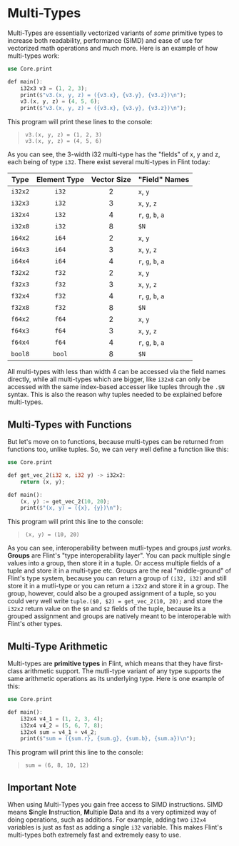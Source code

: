 # Multi-Types

Multi-Types are essentially vectorized variants of _some_ primitive types to increase both readability, performance (SIMD) and ease of use for vectorized math operations and much more. Here is an example of how multi-types work:

```rs
use Core.print

def main():
    i32x3 v3 = (1, 2, 3);
    print($"v3.(x, y, z) = ({v3.x}, {v3.y}, {v3.z})\n");
    v3.(x, y, z) = (4, 5, 6);
    print($"v3.(x, y, z) = ({v3.x}, {v3.y}, {v3.z})\n");
```

This program will print these lines to the console:

> ```
> v3.(x, y, z) = (1, 2, 3)
> v3.(x, y, z) = (4, 5, 6)
> ```

As you can see, the 3-width i32 multi-type has the "fields" of x, y and z, each being of type `i32`. There exist several multi-types in Flint today:

|  Type   | Element Type | Vector Size | "Field" Names      |
| :-----: | :----------: | :---------: | :----------------- |
| `i32x2` |    `i32`     |      2      | `x`, `y`           |
| `i32x3` |    `i32`     |      3      | `x`, `y`, `z`      |
| `i32x4` |    `i32`     |      4      | `r`, `g`, `b`, `a` |
| `i32x8` |    `i32`     |      8      | `$N`               |
| `i64x2` |    `i64`     |      2      | `x`, `y`           |
| `i64x3` |    `i64`     |      3      | `x`, `y`, `z`      |
| `i64x4` |    `i64`     |      4      | `r`, `g`, `b`, `a` |
| `f32x2` |    `f32`     |      2      | `x`, `y`           |
| `f32x3` |    `f32`     |      3      | `x`, `y`, `z`      |
| `f32x4` |    `f32`     |      4      | `r`, `g`, `b`, `a` |
| `f32x8` |    `f32`     |      8      | `$N`               |
| `f64x2` |    `f64`     |      2      | `x`, `y`           |
| `f64x3` |    `f64`     |      3      | `x`, `y`, `z`      |
| `f64x4` |    `f64`     |      4      | `r`, `g`, `b`, `a` |
| `bool8` |    `bool`    |      8      | `$N`               |

All multi-types with less than width 4 can be accessed via the field names directly, while all multi-types which are bigger, like `i32x8` can only be accessed with the same index-based accesser like tuples through the `.$N` syntax. This is also the reason why tuples needed to be explained before multi-types.

## Multi-Types with Functions

But let's move on to functions, because multi-types can be returned from functions too, unlike tuples. So, we can very well define a function like this:

```rs
use Core.print

def get_vec_2(i32 x, i32 y) -> i32x2:
    return (x, y);

def main():
    (x, y) := get_vec_2(10, 20);
    print($"(x, y) = ({x}, {y})\n");
```

This program will print this line to the console:

> ```
> (x, y) = (10, 20)
> ```

As you can see, interoperability between mutli-types and groups _just works_. **Groups** are Flint's "type interoperability layer". You can pack multiple single values into a group, then store it in a tuple. Or access multiple fields of a tuple and store it in a multi-type etc. Groups are the real "middle-ground" of Flint's type system, because you can return a group of `(i32, i32)` and still store it in a mutli-type or you can return a `i32x2` and store it in a group. The group, however, could also be a grouped assignment of a tuple, so you could very well write `tuple.($0, $2) = get_vec_2(10, 20);` and store the `i32x2` return value on the `$0` and `$2` fields of the tuple, because its a grouped assignment and groups are natively meant to be interoperable with Flint's other types.

## Multi-Type Arithmetic

Multi-types are **primitive types** in Flint, which means that they have first-class arithmetic support. The mutli-type variant of any type supports the same arithmetic operations as its underlying type. Here is one example of this:

```rs
use Core.print

def main():
    i32x4 v4_1 = (1, 2, 3, 4);
    i32x4 v4_2 = (5, 6, 7, 8);
    i32x4 sum = v4_1 + v4_2;
    print($"sum = ({sum.r}, {sum.g}, {sum.b}, {sum.a})\n");
```

This program will print this line to the console:

> ```
> sum = (6, 8, 10, 12)
> ```

## Important Note

When using Multi-Types you gain free access to SIMD instructions. SIMD means **S**ingle **I**nstruction, **M**ultiple **D**ata and its a very optimized way of doing operations, such as additions. For example, adding two `i32x4` variables is just as fast as adding a single `i32` variable. This makes Flint's multi-types both extremely fast and extremely easy to use.
